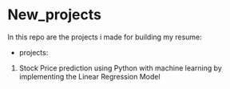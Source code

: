 # New_projects

In this repo are the projects i made for building my resume:
- projects:
1) Stock Price prediction using Python with machine learning by implementing the Linear Regression Model
